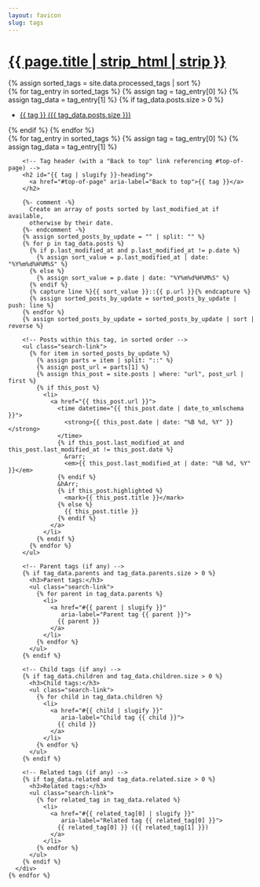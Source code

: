 ```yaml
---
layout: favicon
slug: tags
---
```


<!-- Optional anchor for "Back to top" links throughout the page -->
<div id="top-of-page"></div>

<h1 class="post-title">
  <!-- "Go to bottom" link references #bottom-of-page at the end of this file -->
  <a href="#bottom-of-page" aria-label="Go to bottom">
    {{ page.title | strip_html | strip }}
  </a>
</h1>

<div class="post-wrapper" aria-label="List of all tags">
  <!-- First section: List of tags with post counts -->
  <aside class="tagged-posts">
    {% assign sorted_tags = site.data.processed_tags | sort %}
    <div class="tag-list">
      {% for tag_entry in sorted_tags %}
        {% assign tag = tag_entry[0] %}
        {% assign tag_data = tag_entry[1] %}
        {% if tag_data.posts.size > 0 %}
          <ul class="search-link">
            <li>
              <a href="#{{ tag | slugify }}" 
                 aria-label="Tag {{ tag }} with {{ tag_data.posts.size }} posts">
                {{ tag }} ({{ tag_data.posts.size }})
              </a>
            </li>
          </ul>
        {% endif %}
      {% endfor %}
    </div>
  </aside>

  <!-- Second section: Detailed listing by tag -->
  <aside class="tagged-posts">
    {% for tag_entry in sorted_tags %}
      {% assign tag = tag_entry[0] %}
      {% assign tag_data = tag_entry[1] %}
      <div class="tag-list" 
           id="{{ tag | slugify }}" 
           aria-labelledby="{{ tag | slugify }}-heading">
        
        <!-- Tag header (with a "Back to top" link referencing #top-of-page) -->
        <h2 id="{{ tag | slugify }}-heading">
          <a href="#top-of-page" aria-label="Back to top">{{ tag }}</a>
        </h2>

        {%- comment -%}
          Create an array of posts sorted by last_modified_at if available,
          otherwise by their date.
        {%- endcomment -%}
        {% assign sorted_posts_by_update = "" | split: "" %}
        {% for p in tag_data.posts %}
          {% if p.last_modified_at and p.last_modified_at != p.date %}
            {% assign sort_value = p.last_modified_at | date: "%Y%m%d%H%M%S" %}
          {% else %}
            {% assign sort_value = p.date | date: "%Y%m%d%H%M%S" %}
          {% endif %}
          {% capture line %}{{ sort_value }}::{{ p.url }}{% endcapture %}
          {% assign sorted_posts_by_update = sorted_posts_by_update | push: line %}
        {% endfor %}
        {% assign sorted_posts_by_update = sorted_posts_by_update | sort | reverse %}

        <!-- Posts within this tag, in sorted order -->
        <ul class="search-link">
          {% for item in sorted_posts_by_update %}
            {% assign parts = item | split: "::" %}
            {% assign post_url = parts[1] %}
            {% assign this_post = site.posts | where: "url", post_url | first %}
            {% if this_post %}
              <li>
                <a href="{{ this_post.url }}">
                  <time datetime="{{ this_post.date | date_to_xmlschema }}">
                    <strong>{{ this_post.date | date: "%B %d, %Y" }}</strong>
                  </time>
                  {% if this_post.last_modified_at and this_post.last_modified_at != this_post.date %}
                    &rarr; 
                    <em>{{ this_post.last_modified_at | date: "%B %d, %Y" }}</em>
                  {% endif %}
                  &hArr;
                  {% if this_post.highlighted %}
                    <mark>{{ this_post.title }}</mark>
                  {% else %}
                    {{ this_post.title }}
                  {% endif %}
                </a>
              </li>
            {% endif %}
          {% endfor %}
        </ul>

        <!-- Parent tags (if any) -->
        {% if tag_data.parents and tag_data.parents.size > 0 %}
          <h3>Parent tags:</h3>
          <ul class="search-link">
            {% for parent in tag_data.parents %}
              <li>
                <a href="#{{ parent | slugify }}" 
                   aria-label="Parent tag {{ parent }}">
                  {{ parent }}
                </a>
              </li>
            {% endfor %}
          </ul>
        {% endif %}

        <!-- Child tags (if any) -->
        {% if tag_data.children and tag_data.children.size > 0 %}
          <h3>Child tags:</h3>
          <ul class="search-link">
            {% for child in tag_data.children %}
              <li>
                <a href="#{{ child | slugify }}" 
                   aria-label="Child tag {{ child }}">
                  {{ child }}
                </a>
              </li>
            {% endfor %}
          </ul>
        {% endif %}

        <!-- Related tags (if any) -->
        {% if tag_data.related and tag_data.related.size > 0 %}
          <h3>Related tags:</h3>
          <ul class="search-link">
            {% for related_tag in tag_data.related %}
              <li>
                <a href="#{{ related_tag[0] | slugify }}" 
                   aria-label="Related tag {{ related_tag[0] }}">
                  {{ related_tag[0] }} ({{ related_tag[1] }})
                </a>
              </li>
            {% endfor %}
          </ul>
        {% endif %}
      </div>
    {% endfor %}
  </aside>
</div>

<!-- So the link at the top that says "Go to bottom" has somewhere to land -->
<div id="bottom-of-page"></div>
